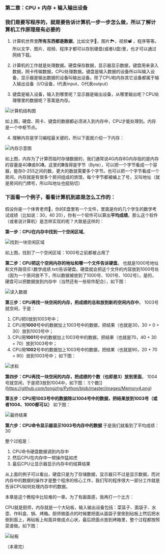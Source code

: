 ### 第二章：CPU + 内存 + 输入输出设备

### 我们是要写程序的，就是要告诉计算机一步一步怎么做，所以了解计算机工作原理是有必要的

1. 计算机世界里**所有东西都是数据**，比如文字📑，图片🏞️，视频📽️ ，程序等等。所以文字、图片、视频、程序才都可以存到硬盘(或者U盘)里，也才可以通过网络下载。

2. 计算机的工作就是处理数据。硬盘保存数据，显示器显示数据，键盘用来录入数据，网卡传输数据，CPU处理数据。键盘是输入数据的设备所以叫输入设备，显示器是输出数据的设备叫输出设备。除了CPU和内存其它设备都属于输入输出设备（I/O设备，I代表input，O代表output）

3. 键盘是输入设备，输入到哪里呢？显示器是输出设备，从哪里输出呢？CPU处理哪里的数据呢？答案是内存。

![计算机结构图](https://github.com/tongzhg/Python/blob/master/images/Structure.png)

如上图，硬盘、网卡、键盘的数据都必须进入到内存中，CPU才能处理到。内存是一个中枢节点。

4. 理解内存是学习编程最关键的，所以下面就介绍一下内存：

![内存示意图](https://github.com/tongzhg/Python/blob/master/images/Memory.png)

如上图，内存为了计算而临时存储数据的，我们通常说4G内存8G内存指的是内存的容量是4G**B**或8G**B**。这里的**B**值得是字节（Byte），可以把一个字节看成一个容器，能存0-255之间的数，更大的数就需要多个字节。也可以把一个字节看成一个房间，内存就是有很多个房间组成的旅馆，每个字节都被编上了号，又叫地址（就是房间的门牌号，所以叫地址也挺贴切）


### 下面看一个例子，看看计算机到底是怎么工作的：

假设你是一个体育老师🧘‍，你的E盘里有一个文件，里面是你的几个学生的数学考试成绩（比如说：30，40 20），你有一个软件可以算出**平均成绩**。那么这个软件（或者说计算机）是怎样实现的呢？大致是这样的：

**第一步：CPU在内存中找到一个空闲区域**。

![找到一块空闲区域](https://github.com/tongzhg/Python/blob/master/images/Memory1.png)

如上图，找到了一个空闲区域：1000号之前都被占用了

**第二步：CPU把这个空闲内存的地址和哪一个文件告诉硬盘**。
也就是1000号地址和文件路径(E:\数学成绩.txt)告诉硬盘。硬盘就会把这个文件的内容放到1000号处（因为一个房间放不下，所以数据被放到了1000号、1001号、1002号）。是的，硬盘可以把数据放到内存中（当然还有一些软件配合），如下图：

![读入数据](https://github.com/tongzhg/Python/blob/master/images/Memory2.png)

**第三步：CPU再找一块空闲的内存，把成绩的总和放到新的空闲内存中**。
1003号就空闲，于是：
1. CPU把0放到1003号中；
2. CPU用**1000**号中的数据加上1003号中的数据，把结果（也就是30，30 + 0 = 30）放到1003号中；
3. CPU用**1001**号中的数据加上1003号中的数据，把结果（也就是70，40 + 30 = 70）放到1003号中；
4. CPU用**1002**号中的数据加上1003号中的数据，把结果（也就是90，20 + 70 = 90）放到1003号中；
如下图：

![求和](https://github.com/tongzhg/Python/blob/master/images/Memory3.png)

**第四步：CPU再找一块空闲的内存，把成绩的个数（也即是3）放到里面**。
1004号就空闲，于是把3放到1004中，如下图：
![个数]](https://github.com/tongzhg/Python/blob/master/images/Memory4.png)

**第五步：CPU用1003号中的数据除以1004号中的数据，把结果放到1003号（或者1004、1000都可以）**
如下图：

![最终结果](https://github.com/tongzhg/Python/blob/master/images/Memory5.png)

**第六步：CPU命令显示器显示1003号内存中的数据**
于是我们就看到了平均成绩：30

整个过程是：
1. CPU命令硬盘数据调到内存中
2. 然后CPU在内存中一顿操作猛如虎
3. 最后CPU让显示器显示内存中的结算结果

从上面的例子可以看出，硬盘只是为了存储数据，显示器只不过是显示数据，而对内存中的数据的操作才是整个程序的核心工作，我们写的程序很大一部分工作就是告诉CPU如何处理内存中的数据。

本章是这个教程中比较难的一章。为了有画面感，我再打一个比方：

CPU就是厨师，内存就是一个大砧板，输入输出设备包括：菜篮子、面袋子、水壶、作料盒、锅、烤箱。厨师做面点的时候要把面从面袋子里倒到砧板上然后把水倒到面上，再砧板上和面并做成点心状，最后把面点放到烤箱里，整个过程都按照菜谱做。如下图：

![砧板](https://github.com/tongzhg/Python/blob/master/images/cook.jpg)

（本章完）
